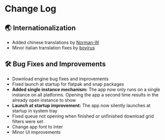 # Change Log

## :earth_asia: Internationalization
- Added chinese translations by [Norman-W](https://github.com/Norman-w)
- Minor italian translation fixes by [bovirus](https://github.com/bovirus)

## :hammer_and_wrench: Bug Fixes and Improvements
- Download engine bug fixes and improvements
- Fixed launch at startup for flatpak and snap packages
- **Added single instance mechanism:** The app now only runs on a single instance on all platforms. Opening the app a second time results in the already open instance to show
- **Launch at startup improvement:** The app now silently launches at startup in system tray
- Fixed queue not opening when finished or unfinished download grid filters were set
- Change app font to Inter
- Minor UI improvements
